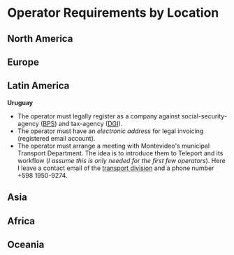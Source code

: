 # Operator Requirements by Location

## North America

## Europe

## Latin America

**Uruguay**
- The operator must legally register as a company against social-security-agency ([BPS](https://www.bps.gub.uy/19382/banco-de-prevision-social.html)) and tax-agency ([DGI](https://servicios.dgi.gub.uy/serviciosenlinea)).
- The operator must have an *electronic address* for legal invoicing (registered email account).
- The operator must arrange a meeting with Montevideo's municipal Transport Department. The idea is to introduce them to Teleport and its workflow (*I assume this is only needed for the first few operators*). Here I leave a contact email of the [transport division](mailto:consultas.tpvp@imm.gub.uy) and a phone number +598 1950-9274.

## Asia

## Africa

## Oceania
